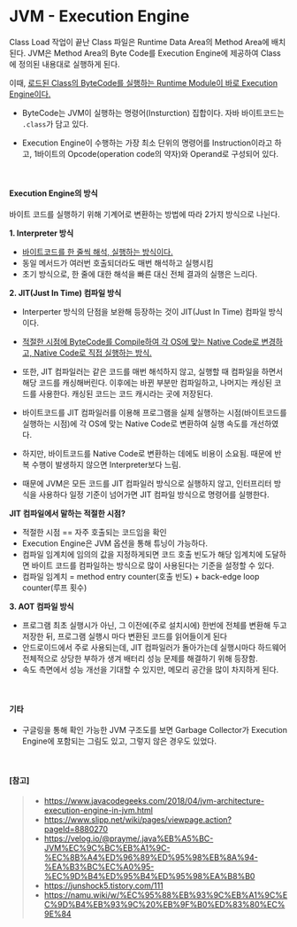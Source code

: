 # JVM - Execution Engine

Class Load 작업이 끝난 Class 파일은 Runtime Data Area의 Method Area에 배치된다. JVM은 Method Area의 Byte Code를 Execution Engine에 제공하여 Class에 정의된 내용대로 실행하게 된다.

이때, <u>로드된 Class의 ByteCode를 실행하는 Runtime Module이 바로 Execution Engine이다.</u>

- ByteCode는 JVM이 실행하는 명령어(Insturction) 집합이다. 자바 바이트코드는 `.class`가 담고 있다. 

- Execution Engine이 수행하는 가장 최소 단위의 명령어를 Instruction이라고 하고, 1바이트의 Opcode(operation code의 약자)와 Operand로 구성되어 있다.

</br>

#### Execution Engine의 방식

바이트 코드를 실행하기 위해 기계어로 변환하는 방법에 따라 2가지 방식으로 나뉜다.

**1. Interpreter 방식**

- <u>바이트코드를 한 줄씩 해석, 실행하는 방식이다.</u>
- 동일 메서드가 여러번 호출되더라도 매번 해석하고 실행시킴
- 초기 방식으로, 한 줄에 대한 해석을 빠른 대신 전체 결과의 실행은 느리다.

**2. JIT(Just In Time) 컴파일 방식**

- Interperter 방식의 단점을 보완해 등장하는 것이 JIT(Just In Time) 컴파일 방식이다. 
- <u>적절한 시점에 ByteCode를 Compile하여 각 OS에 맞는 Native Code로 변경하고, Native Code로 직접 실행하는 방식.</u>
- 또한, JIT 컴파일러는 같은 코드를 매번 해석하지 않고, 실행할 때 컴파일을 하면서 해당 코드를 캐싱해버린다. 이후에는 바뀐 부분만 컴파일하고, 나머지는 캐싱된 코드를 사용한다. 캐싱된 코드는 코드 캐시라는 곳에 저장된다.
- 바이트코드를 JIT 컴파일러를 이용해 프로그램을 실제 실행하는 시점(바이트코드를 실행하는 시점)에 각 OS에 맞는 Native Code로 변환하여 실행 속도를 개선하였다. 

- 하지만, 바이트코드를 Native Code로 변환하는 데에도 비용이 소요됨. 때문에 반복 수행이 발생하지 않으면 Interpreter보다 느림.
- 때문에 JVM은 모든 코드를 JIT 컴파일러 방식으로 실행하지 않고, 인터프리터 방식을 사용하다 일정 기준이 넘어가면 JIT 컴파일 방식으로 명령어를 실행한다. 

**JIT 컴파일에서 말하는 적절한 시점?**

- 적절한 시점 == 자주 호출되는 코드임을 확인
- Execution Engine은 JVM 옵션을 통해 튜닝이 가능하다.
- 컴파일 임계치에 임의의 값을 지정하게되면 코드 호출 빈도가 해당 임계치에 도달하면 바이트 코드를 컴파일하는 방식으로 많이 사용된다는 기준을 설정할 수 있다.
- 컴파일 임계치 = method entry counter(호출 빈도) + back-edge loop counter(루프 횟수)

**3. AOT 컴파일 방식**

- 프로그램 최초 실행시가 아닌, 그 이전에(주로 설치시에) 한번에 전체를 변환해 두고 저장한 뒤, 프로그램 실행시 마다 변환된 코드를 읽어들이게 된다
- 안드로이드에서 주로 사용되는데, JIT 컴파일러가 돌아가는데 실행시마다 하드웨어 전체적으로 상당한 부하가 생겨 배터리 성능 문제를 해결하기 위해 등장함.
- 속도 측면에서 성능 개선을 기대할 수 있지만, 메모리 공간을 많이 차지하게 된다.

</br>

#### 기타

- 구글링을 통해 확인 가능한 JVM 구조도를 보면 Garbage Collector가 Execution Engine에 포함되는 그림도 있고, 그렇지 않은 경우도 있었다.

</br>

#### [참고]

> - https://www.javacodegeeks.com/2018/04/jvm-architecture-execution-engine-in-jvm.html
> - https://www.slipp.net/wiki/pages/viewpage.action?pageId=8880270
> - https://velog.io/@prayme/.java%EB%A5%BC-JVM%EC%9C%BC%EB%A1%9C-%EC%8B%A4%ED%96%89%ED%95%98%EB%8A%94-%EA%B3%BC%EC%A0%95-%EC%9D%B4%ED%95%B4%ED%95%98%EA%B8%B0
> - https://junshock5.tistory.com/111
> - https://namu.wiki/w/%EC%95%88%EB%93%9C%EB%A1%9C%EC%9D%B4%EB%93%9C%20%EB%9F%B0%ED%83%80%EC%9E%84
